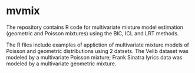 # mvmix

The repository contains R code for multivariate mixture model estimation (geometric and Poisson mixtures) using the BIC, ICL and LRT methods.

The R files include examples of appliction of multivariate mixture models of Poisson and geometric distributions using 2 datsets.
The Velib dataset was modeled by a multivariate Poisson mixture;
Frank Sinatra lyrics data was modeled by a multivariate geometric mixture.
 
